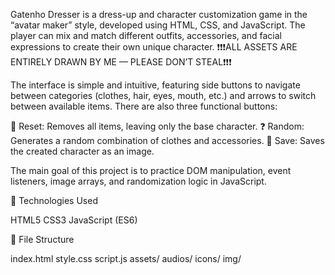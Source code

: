 Gatenho Dresser is a dress-up and character customization game in the “avatar maker” style, developed using HTML, CSS, and JavaScript. The player can mix and match different outfits, accessories, and facial expressions to create their own unique character.
❗❗❗ALL ASSETS ARE ENTIRELY DRAWN BY ME — PLEASE DON’T STEAL❗❗❗

The interface is simple and intuitive, featuring side buttons to navigate between categories (clothes, hair, eyes, mouth, etc.) and arrows to switch between available items. There are also three functional buttons:

🔄 Reset: Removes all items, leaving only the base character.
❓ Random: Generates a random combination of clothes and accessories.
💾 Save: Saves the created character as an image.

The main goal of this project is to practice DOM manipulation, event listeners, image arrays, and randomization logic in JavaScript.

🧩 Technologies Used

HTML5
CSS3
JavaScript (ES6)

📁 File Structure

index.html
style.css
script.js
assets/
audios/
icons/
img/
